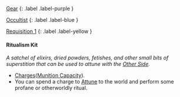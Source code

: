 
[Gear](Game/Gear-List)
{: .label .label-purple }

[Occultist](Game/Occultist)
{: .label .label-blue }

[Requisition 1](Game/Deployment#Requisition)
{: .label .label-yellow }
#### Ritualism Kit
*A satchel of elixirs, dried powders, fetishes, and other small bits of superstition that can be used to attune with the [Other Side](Game/Terms-And-Jargon#Other%20Side).*
* [Charges](Game/Core/Gear#Charges)([Munition Capacity](Game/Additional-Attributes#Munition%20Capacity)).
* You can spend a charge to [Attune](Game/Core/Spirit#Attunement) to the world and perform some profane or otherworldly ritual.
